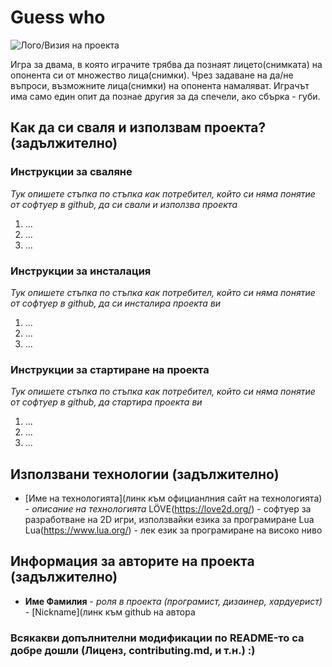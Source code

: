 # Guess who

![Лого/Визия на проекта](path_to_logo.png)

Игра за двама, в която играчите трябва да познаят лицето(снимката) на опонента си от множество лица(снимки). Чрез задаване на да/не въпроси, възможните лица(снимки) на опонента намаляват. Играчът има само един опит да познае другия за да спечели, ако сбърка - губи.

## Как да си сваля и използвам проекта? (задължително)

### Инструкции за сваляне
*Тук опишете стъпка по стъпка как потребител, който си няма понятие от софтуер в github, да си свали и използва проекта*

1) ...
2) ...
3) ...

### Инструкции за инсталация
*Тук опишете стъпка по стъпка как потребител, който си няма понятие от софтуер в github, да си инсталира проекта ви*

1) ...
2) ...
3) ...

### Инструкции за стартиране на проекта
*Тук опишете стъпка по стъпка как потребител, който си няма понятие от софтуер в github, да стартира проекта ви*

1) ...
2) ...
3) ...

## Използвани технологии (задължително)

* [Име на технологията](линк към официанлния сайт на технологията) - *описание на технологията*
LÖVE(https://love2d.org/) - софтуер за разработване на 2D игри, използвайки езика за програмиране Lua
Lua(https://www.lua.org/) - лек език за програмиране на високо ниво

## Информация за авторите на проекта (задължително)

* **Име Фамилия** - *роля в проекта (програмист, дизаинер, хардуерист)* - [Nickname](линк към github на автора

### Всякакви допълнителни модификации по README-то са добре дошли (Лиценз, contributing.md, и т.н.) :)
